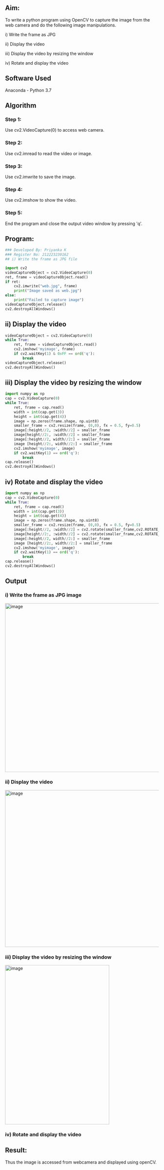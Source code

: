 
## Aim:

 To write a python program using OpenCV to capture the image from the web camera and do the following image manipulations.
 
i) Write the frame as JPG

ii) Display the video 

iii) Display the video by resizing the window

iv) Rotate and display the video

## Software Used
Anaconda - Python 3.7
## Algorithm
### Step 1:
Use cv2.VideoCapture(0) to access web camera.

### Step 2:
Use cv2.imread to read the video or image.

### Step 3:
Use cv2.imwrite to save the image.

### Step 4:
Use cv2.imshow to show the video.
### Step 5:
End the program and close the output video window by pressing 'q'.

## Program:
``` Python
### Developed By: Priyanka K
### Register No: 212223230162
## i) Write the frame as JPG file

import cv2
videoCaptureObject = cv2.VideoCapture(0)
ret, frame = videoCaptureObject.read()
if ret:
    cv2.imwrite("web.jpg", frame)
    print("Image saved as web.jpg")
else:
    print("Failed to capture image")
videoCaptureObject.release()
cv2.destroyAllWindows()
```

## ii) Display the video
```python
videoCaptureObject = cv2.VideoCapture(0)
while True:
    ret, frame = videoCaptureObject.read()
    cv2.imshow('myimage', frame)
    if cv2.waitKey(1) & 0xFF == ord('q'):
        break
videoCaptureObject.release()
cv2.destroyAllWindows()
```
## iii) Display the video by resizing the window
```python
import numpy as np
cap = cv2.VideoCapture(0)
while True:
    ret, frame = cap.read() 
    width = int(cap.get(3))
    height = int(cap.get(4))
    image = np.zeros(frame.shape, np.uint8) 
    smaller_frame = cv2.resize(frame, (0,0), fx = 0.5, fy=0.5) 
    image[:height//2, :width//2] = smaller_frame
    image[height//2:, :width//2] = smaller_frame
    image[:height//2, width//2:] = smaller_frame 
    image [height//2:, width//2:] = smaller_frame
    cv2.imshow('myimage', image)
    if cv2.waitKey(1) == ord('q'):
        break
cap.release()
cv2.destroyAllWindows()
```
## iv) Rotate and display the video
```python
import numpy as np
cap = cv2.VideoCapture(0)
while True:
    ret, frame = cap.read() 
    width = int(cap.get(3))
    height = int(cap.get(4))
    image = np.zeros(frame.shape, np.uint8) 
    smaller_frame = cv2.resize(frame, (0,0), fx = 0.5, fy=0.5) 
    image[:height//2, :width//2] = cv2.rotate(smaller_frame,cv2.ROTATE_180)
    image[height//2:, :width//2] = cv2.rotate(smaller_frame,cv2.ROTATE_180)
    image[:height//2, width//2:] = smaller_frame 
    image [height//2:, width//2:] = smaller_frame
    cv2.imshow('myimage', image)
    if cv2.waitKey(1) == ord('q'):
        break
cap.release()
cv2.destroyAllWindows()
```

## Output

### i) Write the frame as JPG image

<img width="544" height="552" alt="image" src="https://github.com/user-attachments/assets/01035637-8d8a-4ed7-9b29-66d231afe224" />

### ii) Display the video

<img width="680" height="513" alt="image" src="https://github.com/user-attachments/assets/03e748b8-83b6-4761-925a-28a0b57354a9" />


### iii) Display the video by resizing the window

<img width="341" height="521" alt="image" src="https://github.com/user-attachments/assets/8b842f50-431c-468e-8e21-e613409e0099" />

### iv) Rotate and display the video


## Result:
Thus the image is accessed from webcamera and displayed using openCV.
